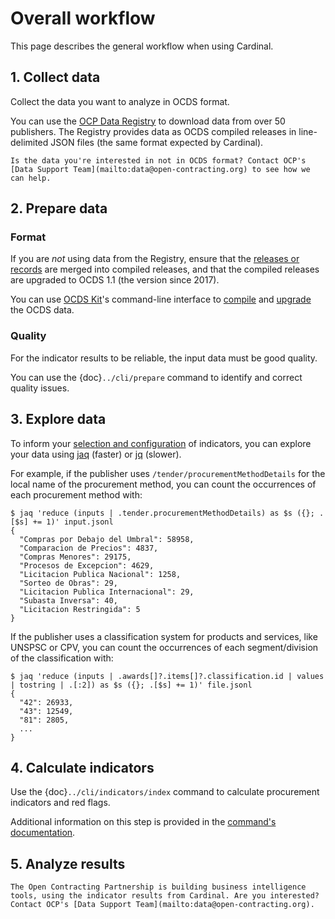 # Overall workflow

This page describes the general workflow when using Cardinal.

## 1. Collect data

Collect the data you want to analyze in OCDS format.

You can use the [OCP Data Registry](https://data.open-contracting.org) to download data from over 50 publishers. The Registry provides data as OCDS compiled releases in line-delimited JSON files (the same format expected by Cardinal).

```{tip}
Is the data you're interested in not in OCDS format? Contact OCP's [Data Support Team](mailto:data@open-contracting.org) to see how we can help.
```

## 2. Prepare data

### Format

If you are *not* using data from the Registry, ensure that the [releases or records](https://standard.open-contracting.org/latest/en/primer/releases_and_records/) are merged into compiled releases, and that the compiled releases are upgraded to OCDS 1.1 (the version since 2017).

You can use [OCDS Kit](https://ocdskit.readthedocs.io/en/latest/)'s command-line interface to [compile](https://ocdskit.readthedocs.io/en/latest/cli/ocds.html#compile) and [upgrade](https://ocdskit.readthedocs.io/en/latest/cli/ocds.html#upgrade) the OCDS data.

### Quality

For the indicator results to be reliable, the input data must be good quality.

You can use the {doc}`../cli/prepare` command to identify and correct quality issues.

## 3. Explore data

To inform your [selection and configuration](../cli/indicators/index.md#workflow) of indicators, you can explore your data using [jaq](https://github.com/01mf02/jaq) (faster) or [jq](https://stedolan.github.io/jq/) (slower).

For example, if the publisher uses `/tender/procurementMethodDetails` for the local name of the procurement method, you can count the occurrences of each procurement method with:

```console
$ jaq 'reduce (inputs | .tender.procurementMethodDetails) as $s ({}; .[$s] += 1)' input.jsonl
{
  "Compras por Debajo del Umbral": 58958,
  "Comparacion de Precios": 4837,
  "Compras Menores": 29175,
  "Procesos de Excepcion": 4629,
  "Licitacion Publica Nacional": 1258,
  "Sorteo de Obras": 29,
  "Licitacion Publica Internacional": 29,
  "Subasta Inversa": 40,
  "Licitacion Restringida": 5
}
```

If the publisher uses a classification system for products and services, like UNSPSC or CPV, you can count the occurrences of each segment/division of the classification with:

```console
$ jaq 'reduce (inputs | .awards[]?.items[]?.classification.id | values | tostring | .[:2]) as $s ({}; .[$s] += 1)' file.jsonl
{
  "42": 26933,
  "43": 12549,
  "81": 2805,
  ...
}
```

## 4. Calculate indicators

Use the {doc}`../cli/indicators/index` command to calculate procurement indicators and red flags.

Additional information on this step is provided in the [command's documentation](../cli/indicators/index).

## 5. Analyze results

```{note}
The Open Contracting Partnership is building business intelligence tools, using the indicator results from Cardinal. Are you interested? Contact OCP's [Data Support Team](mailto:data@open-contracting.org).
```
